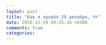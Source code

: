 ```yaml
---
layout: post
title: "Как я провёл 29 декабря, Чт"
date: 2016-12-29 09:25:34 +0300
comments: true
categories: 
---
```

